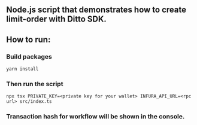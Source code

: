 ## Node.js script that demonstrates how to create limit-order with Ditto SDK.

## How to run:

### Build packages
`yarn install`

### Then run the script
`npx tsx PRIVATE_KEY=<private key for your wallet> INFURA_API_URL=<rpc url> src/index.ts`

### Transaction hash for workflow will be shown in the console.
